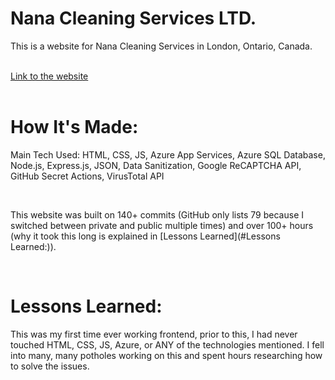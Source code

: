 <h1>Nana Cleaning Services LTD.</h1>
<p>This is a website for Nana Cleaning Services in London, Ontario, Canada.</p>
<br/>
<a href = "https://nanacleaningservicesltd.azurewebsites.net">Link to the website</a>
<br/>
<br/>
<h1>How It's Made:</h1>
<p>Main Tech Used: HTML, CSS, JS, Azure App Services, Azure SQL Database, Node.js, Express.js, JSON, Data Sanitization, Google ReCAPTCHA API, GitHub Secret Actions, VirusTotal API</p>
<br/>
<p>This website was built on 140+ commits (GitHub only lists 79 because I switched between private and public multiple times) and over 100+ hours (why it took this long is explained in 
  [Lessons Learned](#Lessons Learned:)).</p>
<br/>
<h1>Lessons Learned:</h1>
<p>This was my first time ever working frontend, prior to this, I had never touched HTML, CSS, JS, Azure, or ANY of the technologies mentioned. I fell into many, many potholes working on this and spent hours researching how to solve the issues.</p>
